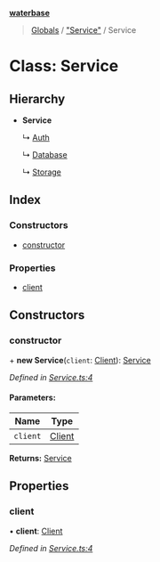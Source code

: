 **[waterbase](../README.md)**

> [Globals](../globals.md) / ["Service"](../modules/_service_.md) / Service

# Class: Service

## Hierarchy

- **Service**

  ↳ [Auth](_services_auth_.auth.md)

  ↳ [Database](_services_database_.database.md)

  ↳ [Storage](_services_storage_.storage.md)

## Index

### Constructors

- [constructor](_service_.service.md#constructor)

### Properties

- [client](_service_.service.md#client)

## Constructors

### constructor

\+ **new Service**(`client`: [Client](_client_.client.md)): [Service](_service_.service.md)

_Defined in [Service.ts:4](https://github.com/sinewtech/waterbase/blob/b0835b6/lib/Service.ts#L4)_

#### Parameters:

| Name     | Type                         |
| -------- | ---------------------------- |
| `client` | [Client](_client_.client.md) |

**Returns:** [Service](_service_.service.md)

## Properties

### client

• **client**: [Client](_client_.client.md)

_Defined in [Service.ts:4](https://github.com/sinewtech/waterbase/blob/b0835b6/lib/Service.ts#L4)_
